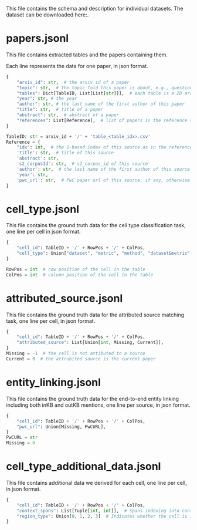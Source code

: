 This file contains the schema and description for individual datasets. The dataset can be downloaded here:.

# papers.jsonl
This file contains extracted tables and the papers containing them.

Each line represents the data for one paper, in json format.
```python
{
    "arxiv_id": str,  # the arxiv id of a paper
    "topic": str,  # the topic fold this paper is about, e.g., question answering
    "tables": Dict[TableID, List[List[str]]],  # each table is a 2D array of raw cell content
    "year": str, # the year
    "author": str, # the last name of the first author of this paper
    "title": str,  # title of a paper
    "abstract": str,  # abstract of a paper
    "references": List[Reference],  # list of papers in the reference section
}

TableID: str = arxiv_id + '/' + 'table_<table_idx>.csv' 
Reference = {
    "idx": int,  # the 1-based index of this source as in the reference section, or 0 if this is the current paper
    'title': str,  # title of this source
    'abstract': str,
    's2_corpusId': str,  # s2_corpus_id of this source
    'author': str,  # the last name of the first author of this source
    'year': str,
    'pwc_url': str,  # PwC paper url of this source, if any, otherwise empty
}
```

# cell_type.jsonl
This file contains the ground truth data for the cell type classification task, one line per cell in json format.
```python
{
    "cell_id": TableID + '/' + RowPos + '/' + ColPos,
    "cell_type": Union["dataset", "metric", "method", "dataset&metric", "other"],
}

RowPos = int  # row position of the cell in the table
ColPos = int  # column position of the cell in the table
```


# attributed_source.jsonl
This file contains the ground truth data for the attributed source matching task, one line per cell, in json format.
```python
{
    "cell_id": TableID + '/' + RowPos + '/' + ColPos,
    "attributed_source": List[Union[int, Missing, Current]],
}
Missing = -1  # the cell is not attibuted to a source
Current = 0  # the attrubited source is the current paper
```

# entity_linking.jsonl
This file contains the ground truth data for the end-to-end entity linking including both inKB and outKB mentions, one line per source, in json format.
```python
{
    "cell_id": TableID + '/' + RowPos + '/' + ColPos,
    "pwc_url": Union[Missing, PwCURL],
}
PwCURL = str
Missing = 0
```


# cell_type_additional_data.jsonl
This file contains additional data we derived for each cell, one line per cell, in json format.
```python
{
    "cell_id": TableID + '/' + RowPos + '/' + ColPos,
    "context_spans": List[Tuple[int, int]],  # Spans indexing into context sentences for the cell from the raw paper text
    "region_type": Union[0, 1, 2, 3]  # Indicates whether the cell is in the top-left, top-right, bottom-left, or bottom-right region of the table
}

```
